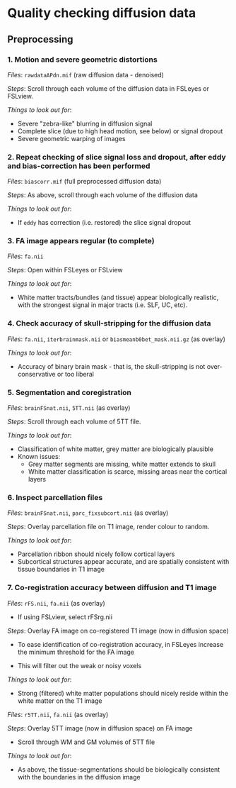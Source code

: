 # Quality checking diffusion data

## Preprocessing

### 1. Motion and severe geometric distortions

_Files_: `rawdataAPdn.mif` (raw diffusion data - denoised)

_Steps_: Scroll through each volume of the diffusion data in FSLeyes or FSLview.

_Things to look out for_: 

* Severe "zebra-like" blurring in diffusion signal
* Complete slice (due to high head motion, see below) or signal dropout
* Severe geometric warping of images

### 2. Repeat checking of slice signal loss and dropout, after eddy and bias-correction has been performed

_Files_: `biascorr.mif` (full preprocessed diffusion data)

_Steps_: As above, scroll through each volume of the diffusion data

_Things to look out for_:

* If `eddy` has correction (i.e. restored) the slice signal dropout

### 3. FA image appears regular (to complete)

_Files_: `fa.nii`

_Steps_: Open within FSLeyes or FSLview

_Things to look out for_:

* White matter tracts/bundles (and tissue) appear biologically realistic, with the strongest signal in major tracts (i.e. SLF, UC, etc).

### 4. Check accuracy of skull-stripping for the diffusion data

_Files_: `fa.nii`, `iterbrainmask.nii` or `biasmeanb0bet_mask.nii.gz` (as overlay)

_Things to look out for_:

* Accuracy of binary brain mask - that is, the skull-stripping is not over-conservative or too liberal

### 5. Segmentation and coregistration

_Files_: `brainFSnat.nii`, `5TT.nii` (as overlay)

_Steps_: Scroll through each volume of 5TT file.

_Things to look out for_:

* Classification of white matter, grey matter are biologically plausible
* Known issues:
	* Grey matter segments are missing, white matter extends to skull
	* White matter classification is scarce, missing areas near the cortical layers

### 6. Inspect parcellation files

_Files_: `brainFSnat.nii`, `parc_fixsubcort.nii` (as overlay)

_Steps_: Overlay parcellation file on T1 image, render colour to random.

_Things to look out for_:

* Parcellation ribbon should nicely follow cortical layers
* Subcortical structures appear accurate, and are spatially consistent with tissue boundaries in T1 image

### 7. Co-registration accuracy between diffusion and T1 image

_Files_: `rFS.nii`, `fa.nii` (as overlay)

* If using FSLview, select rFSrg.nii

_Steps_: Overlay FA image on co-registered T1 image (now in diffusion space)

* To ease identification of co-registration accuracy, in FSLeyes increase the minimum threshold for the FA image

* This will filter out the weak or noisy voxels

_Things to look out for_:

* Strong (filtered) white matter populations should nicely reside within the white matter on the T1 image

_Files_: `r5TT.nii`, `fa.nii` (as overlay)

_Steps_: Overlay 5TT image (now in diffusion space) on FA image

* Scroll through WM and GM volumes of 5TT file

_Things to look out for_:

* As above, the tissue-segmentations should be biologically consistent with the boundaries in the diffusion image
